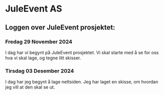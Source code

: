 # JuleEvent AS

## Loggen over JuleEvent prosjektet:

### Fredag 29 November 2024

I dag har vi begynt på JuleEvent prosjektet. Vi skal starte med å se for oss hva vi skal lage, og tegne litt skisser.


### Tirsdag 03 Desember 2024

I dag har jeg begynt å lage nettsiden. Jeg har laget en skisse, om hvordan jeg vill at den skal se ut. 